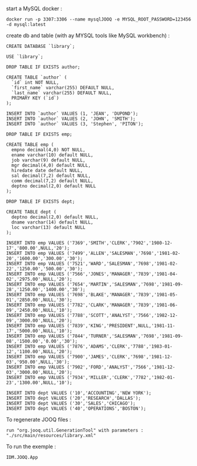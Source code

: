 start a MySQL docker :
	
	docker run -p 3307:3306 --name mysqlJOOQ -e MYSQL_ROOT_PASSWORD=123456 -d mysql:latest

create db and table (with ay MYSQL tools like MySQL workbench) :

	CREATE DATABASE `library`;

	USE `library`;

	DROP TABLE IF EXISTS author;

	CREATE TABLE `author` (
	  `id` int NOT NULL,
	  `first_name` varchar(255) DEFAULT NULL,
	  `last_name` varchar(255) DEFAULT NULL,
	  PRIMARY KEY (`id`)
	);

	INSERT INTO `author` VALUES (1, 'JEAN', 'DUPOND');
	INSERT INTO `author` VALUES (2, 'JOHN', 'SMITH');
	INSERT INTO `author` VALUES (3, 'Stephen', 'PITON');

	DROP TABLE IF EXISTS emp;

	CREATE TABLE emp (
	  empno decimal(4,0) NOT NULL,
	  ename varchar(10) default NULL,
	  job varchar(9) default NULL,
	  mgr decimal(4,0) default NULL,
	  hiredate date default NULL,
	  sal decimal(7,2) default NULL,
	  comm decimal(7,2) default NULL,
	  deptno decimal(2,0) default NULL
	);

	DROP TABLE IF EXISTS dept;

	CREATE TABLE dept (
	  deptno decimal(2,0) default NULL,
	  dname varchar(14) default NULL,
	  loc varchar(13) default NULL
	);

	INSERT INTO emp VALUES ('7369','SMITH','CLERK','7902','1980-12-17','800.00',NULL,'20');
	INSERT INTO emp VALUES ('7499','ALLEN','SALESMAN','7698','1981-02-20','1600.00','300.00','30');
	INSERT INTO emp VALUES ('7521','WARD','SALESMAN','7698','1981-02-22','1250.00','500.00','30');
	INSERT INTO emp VALUES ('7566','JONES','MANAGER','7839','1981-04-02','2975.00',NULL,'20');
	INSERT INTO emp VALUES ('7654','MARTIN','SALESMAN','7698','1981-09-28','1250.00','1400.00','30');
	INSERT INTO emp VALUES ('7698','BLAKE','MANAGER','7839','1981-05-01','2850.00',NULL,'30');
	INSERT INTO emp VALUES ('7782','CLARK','MANAGER','7839','1981-06-09','2450.00',NULL,'10');
	INSERT INTO emp VALUES ('7788','SCOTT','ANALYST','7566','1982-12-09','3000.00',NULL,'20');
	INSERT INTO emp VALUES ('7839','KING','PRESIDENT',NULL,'1981-11-17','5000.00',NULL,'10');
	INSERT INTO emp VALUES ('7844','TURNER','SALESMAN','7698','1981-09-08','1500.00','0.00','30');
	INSERT INTO emp VALUES ('7876','ADAMS','CLERK','7788','1983-01-12','1100.00',NULL,'20');
	INSERT INTO emp VALUES ('7900','JAMES','CLERK','7698','1981-12-03','950.00',NULL,'30');
	INSERT INTO emp VALUES ('7902','FORD','ANALYST','7566','1981-12-03','3000.00',NULL,'20');
	INSERT INTO emp VALUES ('7934','MILLER','CLERK','7782','1982-01-23','1300.00',NULL,'10');

	INSERT INTO dept VALUES ('10','ACCOUNTING','NEW YORK');
	INSERT INTO dept VALUES ('20','RESEARCH','DALLAS');
	INSERT INTO dept VALUES ('30','SALES','CHICAGO');
	INSERT INTO dept VALUES ('40','OPERATIONS','BOSTON');

To regenerate JOOQ files :

	run "org.jooq.util.GenerationTool" with parameters : "./src/main/resources/library.xml"

To run the exemple :

	IDM.JOOQ.App

